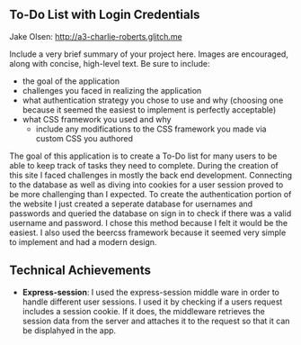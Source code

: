 ## To-Do List with Login Credentials

Jake Olsen: http://a3-charlie-roberts.glitch.me

Include a very brief summary of your project here. Images are encouraged, along with concise, high-level text. Be sure to include:

- the goal of the application
- challenges you faced in realizing the application
- what authentication strategy you chose to use and why (choosing one because it seemed the easiest to implement is perfectly acceptable)
- what CSS framework you used and why
  - include any modifications to the CSS framework you made via custom CSS you authored

The goal of this application is to create a To-Do list for many users to be able to keep track of tasks they need to complete. During the creation of this site I faced challenges in mostly the back end development. Connecting to the database as well as diving into cookies for a user session proved to be more challenging than I expected. To create the authentication portion of the website I just created a seperate database for usernames and passwords and queried the database on sign in to check if there was a valid username and password. I chose this method because I felt it would be the easiest. I also used the beercss framework because it seemed very simple to implement and had a modern design. 

## Technical Achievements
- **Express-session**: I used the express-session middle ware in order to handle different user sessions. I used it by checking if a users request includes a session cookie. If it does, the middleware retrieves the session data from the server and attaches it to the request so that it can be displahyed in the app.

